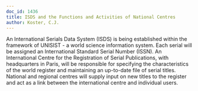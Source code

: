 ```yaml
---
doc_id: 1436
title: ISDS and the Functions and Activities of National Centres
author: Koster, C.J.
---
```


An International Serials Data System (ISDS) is being established within
the framework of UNISIST - a world science information system.  Each serial 
will be assigned an International Standard Serial Number (ISSN).  An 
International Centre for the Registration of Serial Publications, with
headquarters in Paris, will be responsible for specifying the characteristics
of the world register and maintaining an up-to-date file of serial titles.
National and regional centres will supply input on new titles to the register
and act as a link between the international centre and individual users.